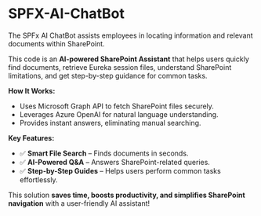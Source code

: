 # SPFX-AI-ChatBot
The SPFx AI ChatBot assists employees in locating information and relevant documents within SharePoint.

This code is an **AI-powered SharePoint Assistant** that helps users quickly find documents, retrieve Eureka session files, understand SharePoint limitations, and get step-by-step guidance for common tasks.

**How It Works:**

- Uses Microsoft Graph API to fetch SharePoint files securely.
- Leverages Azure OpenAI for natural language understanding.
- Provides instant answers, eliminating manual searching.

**Key Features:**

- ✅ **Smart File Search** – Finds documents in seconds.
- ✅ **AI-Powered Q&A** – Answers SharePoint-related queries.
- ✅ **Step-by-Step Guides** – Helps users perform common tasks effortlessly.

This solution **saves time, boosts productivity, and simplifies SharePoint navigation** with a user-friendly AI assistant!
